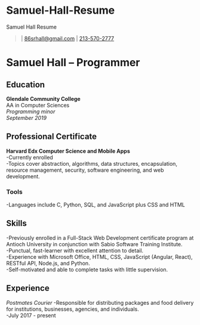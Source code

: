 # Samuel-Hall-Resume
Samuel Hall Resume
> | 
[86srhall@gmail.com](mailto:86srhall@gmail.com) | 
[213-570-2777](tel:2135702777)

# Samuel Hall &ndash; Programmer

## Education
**Glendale Community College**  
AA in Computer Sciences  
*Programming minor*  
*September 2019*  

## Professional Certificate
**Harvard Edx Computer Science and Mobile Apps**  
-Currently enrolled    
-Topics cover abstraction, algorithms, data structures, encapsulation, resource management, security, software engineering, and web development.     
### Tools
-Languages include C, Python, SQL, and JavaScript plus CSS and HTML  


## Skills
-Previously enrolled in a Full-Stack Web Development certificate program at Antioch University in conjunction with Sabio Software Training Institute.  
-Punctual, fast-learner with excellent attention to detail.  
-Experience with Microsoft Office, HTML, CSS, JavaScript (Angular, React), RESTful API, Node.js, and Python.  
-Self-motivated and able to complete tasks with little supervision.   



## Experience
*Postmates Courier*
-Responsible for distributing packages and food delivery for institutions, businesses, agencies, and individuals.   
-July 2017 - present
